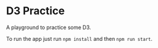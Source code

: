 # D3 Practice

A playground to practice some D3.

To run the app just run `npm install` and then `npm run start`.
